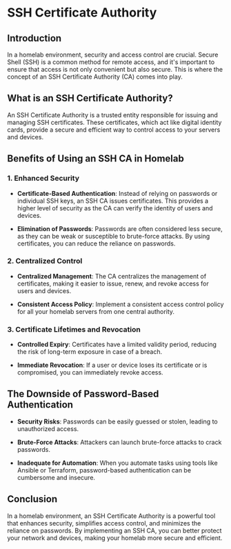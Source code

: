 # SSH Certificate Authority

## Introduction

In a homelab environment, security and access control are crucial. Secure Shell (SSH) is a common method for remote access, and it's important to ensure that access is not only convenient but also secure. This is where the concept of an SSH Certificate Authority (CA) comes into play.

## What is an SSH Certificate Authority?

An SSH Certificate Authority is a trusted entity responsible for issuing and managing SSH certificates. These certificates, which act like digital identity cards, provide a secure and efficient way to control access to your servers and devices.

## Benefits of Using an SSH CA in Homelab

### 1. Enhanced Security

- **Certificate-Based Authentication**: Instead of relying on passwords or individual SSH keys, an SSH CA issues certificates. This provides a higher level of security as the CA can verify the identity of users and devices.

- **Elimination of Passwords**: Passwords are often considered less secure, as they can be weak or susceptible to brute-force attacks. By using certificates, you can reduce the reliance on passwords.

### 2. Centralized Control

- **Centralized Management**: The CA centralizes the management of certificates, making it easier to issue, renew, and revoke access for users and devices.

- **Consistent Access Policy**: Implement a consistent access control policy for all your homelab servers from one central authority.

### 3. Certificate Lifetimes and Revocation

- **Controlled Expiry**: Certificates have a limited validity period, reducing the risk of long-term exposure in case of a breach.

- **Immediate Revocation**: If a user or device loses its certificate or is compromised, you can immediately revoke access.

## The Downside of Password-Based Authentication

- **Security Risks**: Passwords can be easily guessed or stolen, leading to unauthorized access.

- **Brute-Force Attacks**: Attackers can launch brute-force attacks to crack passwords.

- **Inadequate for Automation**: When you automate tasks using tools like Ansible or Terraform, password-based authentication can be cumbersome and insecure.

## Conclusion

In a homelab environment, an SSH Certificate Authority is a powerful tool that enhances security, simplifies access control, and minimizes the reliance on passwords. By implementing an SSH CA, you can better protect your network and devices, making your homelab more secure and efficient.
